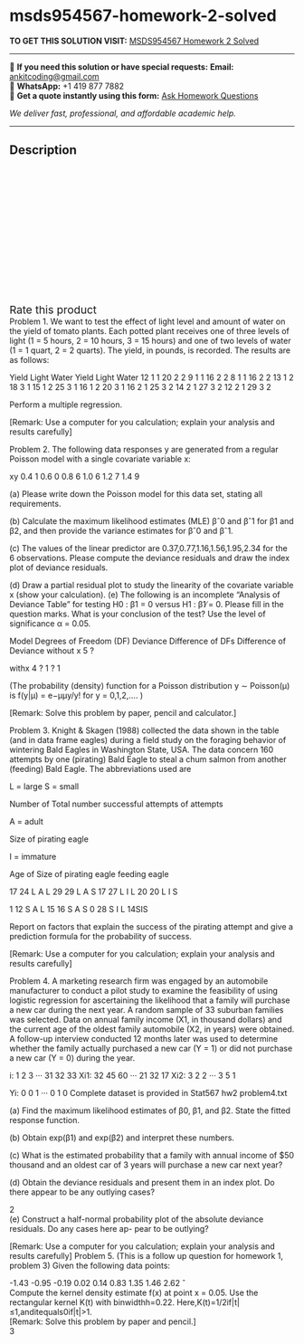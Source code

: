 # msds954567-homework-2-solved
**TO GET THIS SOLUTION VISIT:** [MSDS954567 Homework 2 Solved](https://www.ankitcodinghub.com/product/msds954567-homework-2-solved/)


---

📩 **If you need this solution or have special requests:** **Email:** ankitcoding@gmail.com  
📱 **WhatsApp:** +1 419 877 7882  
📄 **Get a quote instantly using this form:** [Ask Homework Questions](https://www.ankitcodinghub.com/services/ask-homework-questions/)

*We deliver fast, professional, and affordable academic help.*

---

<h2>Description</h2>



<div class="kk-star-ratings kksr-auto kksr-align-center kksr-valign-top" data-payload="{&quot;align&quot;:&quot;center&quot;,&quot;id&quot;:&quot;91087&quot;,&quot;slug&quot;:&quot;default&quot;,&quot;valign&quot;:&quot;top&quot;,&quot;ignore&quot;:&quot;&quot;,&quot;reference&quot;:&quot;auto&quot;,&quot;class&quot;:&quot;&quot;,&quot;count&quot;:&quot;0&quot;,&quot;legendonly&quot;:&quot;&quot;,&quot;readonly&quot;:&quot;&quot;,&quot;score&quot;:&quot;0&quot;,&quot;starsonly&quot;:&quot;&quot;,&quot;best&quot;:&quot;5&quot;,&quot;gap&quot;:&quot;4&quot;,&quot;greet&quot;:&quot;Rate this product&quot;,&quot;legend&quot;:&quot;0\/5 - (0 votes)&quot;,&quot;size&quot;:&quot;24&quot;,&quot;title&quot;:&quot;MSDS954567 Homework 2 Solved&quot;,&quot;width&quot;:&quot;0&quot;,&quot;_legend&quot;:&quot;{score}\/{best} - ({count} {votes})&quot;,&quot;font_factor&quot;:&quot;1.25&quot;}">

<div class="kksr-stars">

<div class="kksr-stars-inactive">
            <div class="kksr-star" data-star="1" style="padding-right: 4px">


<div class="kksr-icon" style="width: 24px; height: 24px;"></div>
        </div>
            <div class="kksr-star" data-star="2" style="padding-right: 4px">


<div class="kksr-icon" style="width: 24px; height: 24px;"></div>
        </div>
            <div class="kksr-star" data-star="3" style="padding-right: 4px">


<div class="kksr-icon" style="width: 24px; height: 24px;"></div>
        </div>
            <div class="kksr-star" data-star="4" style="padding-right: 4px">


<div class="kksr-icon" style="width: 24px; height: 24px;"></div>
        </div>
            <div class="kksr-star" data-star="5" style="padding-right: 4px">


<div class="kksr-icon" style="width: 24px; height: 24px;"></div>
        </div>
    </div>

<div class="kksr-stars-active" style="width: 0px;">
            <div class="kksr-star" style="padding-right: 4px">


<div class="kksr-icon" style="width: 24px; height: 24px;"></div>
        </div>
            <div class="kksr-star" style="padding-right: 4px">


<div class="kksr-icon" style="width: 24px; height: 24px;"></div>
        </div>
            <div class="kksr-star" style="padding-right: 4px">


<div class="kksr-icon" style="width: 24px; height: 24px;"></div>
        </div>
            <div class="kksr-star" style="padding-right: 4px">


<div class="kksr-icon" style="width: 24px; height: 24px;"></div>
        </div>
            <div class="kksr-star" style="padding-right: 4px">


<div class="kksr-icon" style="width: 24px; height: 24px;"></div>
        </div>
    </div>
</div>


<div class="kksr-legend" style="font-size: 19.2px;">
            <span class="kksr-muted">Rate this product</span>
    </div>
    </div>
<div class="page" title="Page 1">
<div class="layoutArea">
<div class="column">
Problem 1. We want to test the effect of light level and amount of water on the yield of tomato plants. Each potted plant receives one of three levels of light (1 = 5 hours, 2 = 10 hours, 3 = 15 hours) and one of two levels of water (1 = 1 quart, 2 = 2 quarts). The yield, in pounds, is recorded. The results are as follows:

Yield Light Water Yield Light Water 12 1 1 20 2 2 9 1 1 16 2 2 8 1 1 16 2 2 13 1 2 18 3 1 15 1 2 25 3 1 16 1 2 20 3 1 16 2 1 25 3 2 14 2 1 27 3 2 12 2 1 29 3 2

Perform a multiple regression.

[Remark: Use a computer for you calculation; explain your analysis and results carefully]

Problem 2. The following data responses y are generated from a regular Poisson model with a single covariate variable x:

xy 0.4 1 0.6 0 0.8 6 1.0 6 1.2 7 1.4 9

(a) Please write down the Poisson model for this data set, stating all requirements.

(b) Calculate the maximum likelihood estimates (MLE) βˆ0 and βˆ1 for β1 and β2, and then provide the variance estimates for βˆ0 and βˆ1.

(c) The values of the linear predictor are 0.37,0.77,1.16,1.56,1.95,2.34 for the 6 observations. Please compute the deviance residuals and draw the index plot of deviance residuals.

(d) Draw a partial residual plot to study the linearity of the covariate variable x (show your calculation). (e) The following is an incomplete “Analysis of Deviance Table” for testing H0 : β1 = 0 versus H1 : β1 ̸= 0. Please fill in the question marks. What is your conclusion of the test? Use the level of significance α = 0.05.

Model Degrees of Freedom (DF) Deviance Difference of DFs Difference of Deviance without x 5 ?

withx 4 ? 1 ? 1

</div>
</div>
</div>
<div class="page" title="Page 2">
<div class="layoutArea">
<div class="column">
(The probability (density) function for a Poisson distribution y ∼ Poisson(μ) is f(y|μ) = e−μμy/y! for y = 0,1,2,…. )

[Remark: Solve this problem by paper, pencil and calculator.]

Problem 3. Knight &amp; Skagen (1988) collected the data shown in the table (and in data frame eagles) during a field study on the foraging behavior of wintering Bald Eagles in Washington State, USA. The data concern 160 attempts by one (pirating) Bald Eagle to steal a chum salmon from another (feeding) Bald Eagle. The abbreviations used are

</div>
</div>
<div class="layoutArea">
<div class="column">
L = large S = small

Number of Total number successful attempts of attempts

</div>
<div class="column">
A = adult

Size of pirating eagle

</div>
<div class="column">
I = immature

Age of Size of pirating eagle feeding eagle

</div>
</div>
<div class="layoutArea">
<div class="column">
17 24 L A L 29 29 L A S 17 27 L I L 20 20 L I S

1 12 S A L 15 16 S A S 0 28 S I L 14SIS

Report on factors that explain the success of the pirating attempt and give a prediction formula for the probability of success.

[Remark: Use a computer for you calculation; explain your analysis and results carefully]

Problem 4. A marketing research firm was engaged by an automobile manufacturer to conduct a pilot study to examine the feasibility of using logistic regression for ascertaining the likelihood that a family will purchase a new car during the next year. A random sample of 33 suburban families was selected. Data on annual family income (X1, in thousand dollars) and the current age of the oldest family automobile (X2, in years) were obtained. A follow-up interview conducted 12 months later was used to determine whether the family actually purchased a new car (Y = 1) or did not purchase a new car (Y = 0) during the year.

i: 1 2 3 ··· 31 32 33 Xi1: 32 45 60 ··· 21 32 17 Xi2: 3 2 2 ··· 3 5 1

Yi: 0 0 1 ··· 0 1 0 Complete dataset is provided in Stat567 hw2 problem4.txt

(a) Find the maximum likelihood estimates of β0, β1, and β2. State the fitted response function.

(b) Obtain exp(β1) and exp(β2) and interpret these numbers.

(c) What is the estimated probability that a family with annual income of $50 thousand and an oldest car of 3 years will purchase a new car next year?

(d) Obtain the deviance residuals and present them in an index plot. Do there appear to be any outlying cases?

</div>
</div>
<div class="layoutArea">
<div class="column">
2

</div>
</div>
</div>
<div class="page" title="Page 3">
<div class="layoutArea">
<div class="column">
(e) Construct a half-normal probability plot of the absolute deviance residuals. Do any cases here ap- pear to be outlying?

[Remark: Use a computer for you calculation; explain your analysis and results carefully] Problem 5. (This is a follow up question for homework 1, problem 3) Given the following data points:

</div>
</div>
<div class="layoutArea">
<div class="column">
-1.43 -0.95 -0.19 0.02 0.14 0.83 1.35 1.46 2.62 ˆ

</div>
</div>
<div class="layoutArea">
<div class="column">
Compute the kernel density estimate f(x) at point x = 0.05. Use the rectangular kernel K(t) with binwidthh=0.22. Here,K(t)=1/2if|t|≤1,anditequals0if|t|&gt;1.

</div>
</div>
<div class="layoutArea">
<div class="column">
[Remark: Solve this problem by paper and pencil.]

</div>
</div>
<div class="layoutArea">
<div class="column">
3

</div>
</div>
</div>
